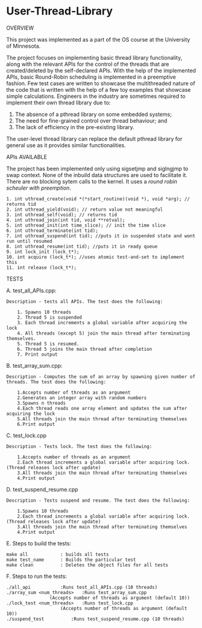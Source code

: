 # User-Thread-Library

OVERVIEW

This project was implemented as a part of the OS course at the University of Minnesota.  

The project focuses on implementing basic thread library functionality, along with the relevant APIs for the control of the threads that are created/deleted by the self-declared APIs. With the help of the implemented APIs, basic Round-Robin scheduling is implemented in a preemptive fashion. Few test cases are written to showcase the multithreaded nature of the code that is written with the help of a few toy examples that showcase simple calculations.
Engineers in the industry are sometimes required to implement their own thread library due to:

1. The absence of a ​pthread​ library on some embedded systems;
2. The need for fine-grained control over thread behaviour; and 
3. The lack of efficiency in the pre-existing library. 

The user-level thread library can replace the default pthread library for general use as it provides similar functionalities.

APIs AVAILABLE

The project has been implemented only using sigsetjmp and siglngjmp to swap context. None of the inbuild data structures are used to facilitate it. There are no blocking sytem calls to the kernel. It uses a *round robin scheuler with preemption*.  

	1. int uthread_create(void *(*start_routine)(void *), void *arg); // returns tid
	2. int uthread_yield(void); // return value not meaningful
	3. int uthread_self(void); // returns tid
	4. int uthread_join(int tid, void **retval); 
	5. int uthread_init(int time_slice); // init the time slice
	6. int uthread_terminate(int tid); 
	7. int uthread_suspend(int tid); //puts it in suspended state and wont run until resumed
	8. int uthread_resume(int tid); //puts it in ready queue
	9. int lock_init (lock_t*);
	10. int acquire (lock_t*); //uses atomic test-and-set to implement this
	11. int release (lock_t*);

TESTS

A. test_all_APIs.cpp: 

	Description - tests all APIs. The test does the following:
  
		1. Spawns 10 threads
		2. Thread 5 is suspended
		3. Each thread increments a global variable after acquiring the lock
		4. All threads (except 5) join the main thread after terminating themselves.
		5. Thread 5 is resumed.
		6. Thread 5 joins the main thread after completion
		7. Print output

B. test_array_sum.cpp: 

	Description - Computes the sum of an array by spawning given number of threads. The test does the following:
  
		1.Accepts number of threads as an argument
		2.Generates an integer array with random numbers
		3.Spawns n threads
		4.Each thread reads one array element and updates the sum after acquiring the lock
		5.All threads join the main thread after terminating themselves 
		6.Print output
    
C. test_lock.cpp

	Description - Tests lock. The test does the following:
  
		1.Accepts number of threads as an argument
		2.Each thread increments a global variable after acquiring lock. (Thread releases lock after update)
		3.All threads join the main thread after terminating themselves 
		4.Print output
    
D. test_suspend_resume.cpp

	Description - Tests suspend and resume. The test does the following:
  
		1.Spawns 10 threads
		2.Each thread increments a global variable after acquiring lock. (Thread releases lock after update)
		3.All threads join the main thread after terminating themselves 
		4.Print output

E. Steps to build the tests:

	make all 			: builds all tests
	make test_name		: Builds the particular test
	make clean			: Deletes the object files for all tests

F. Steps to run the tests:

	./all_api			:Runs test_all_APIs.cpp (10 threads)
	./array_sum <num_threads>	:Runs test_array_sum.cpp
					(Accepts number of threads as argument (default 10))
	./lock_test <num_threads>	:Runs test_lock.cpp
						(Accepts number of threads as argument (default 10))
	./suspend_test			:Runs test_suspend_resume.cpp (10 threads)



